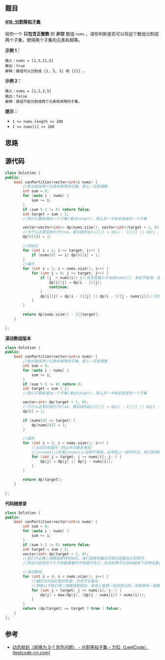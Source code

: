 ## 题目

#### [416. 分割等和子集](https://leetcode-cn.com/problems/partition-equal-subset-sum/)



给你一个 **只包含正整数** 的 **非空** 数组 `nums` 。请你判断是否可以将这个数组分割成两个子集，使得两个子集的元素和相等。

 

**示例 1：**

```
输入：nums = [1,5,11,5]
输出：true
解释：数组可以分割成 [1, 5, 5] 和 [11] 。
```

**示例 2：**

```
输入：nums = [1,2,3,5]
输出：false
解释：数组不能分割成两个元素和相等的子集。
```

 

**提示：**

- `1 <= nums.length <= 200`
- `1 <= nums[i] <= 100`

## 思路



## 源代码

```c++
class Solution {
public:
    bool canPartition(vector<int>& nums) {
        //能分割成两个元素和相等的子集，那么一定是偶数
        int sum = 0;
        for (auto i : nums) {
            sum += i;
        }
        if (sum % 2 != 0) return false;
        int target = sum / 2;
        //我们只要能凑出一个子集(凑出target)，那么另一半肯定就是另一个子集

        vector<vector<int>> dp(nums.size(), vector<int>(target + 1, 0));
        //为什么这里初始化为true，看后面的dp[i][j] = dp[i - 1][j] || dp[i - 1][j - nums[i]];
        dp[0][0] = 1;
        
        //初始化
        for (int i = 1; i <= target; i++) {
            if (nums[0] == i) dp[0][i] = 1;
        }
        //遍历
        for (int i = 1; i < nums.size(); i++) {
            for (int j = 0; j <= target; j++) {
                if (j  < nums[i]) {//背包容量小于当前nums[i]，肯定不能放，选择之前的情况
                    dp[i][j] = dp[i - 1][j];
                    continue;
                }
                dp[i][j] = dp[i - 1][j] || dp[i - 1][j - nums[i]];//如果这里背包容量正好等于nums[i]，这种情况肯定为true，那么我们会去dp[i - 1][0]这里寻找，所以需要将dp[0][0]初始化为true
            }
        }
        
        return dp[nums.size() - 1][target];
    }
   
};
```

**滚动数组版本**

```c++
class Solution {
public:
    bool canPartition(vector<int>& nums) {
        //能分割成两个元素和相等的子集，那么一定是偶数
        int sum = 0;
        for (auto i : nums) {
            sum += i;
        }
        if (sum % 2 != 0) return 0;
        int target = sum / 2;
        //我们只要能凑出一个子集(凑出target)，那么另一半肯定就是另一个子集

        vector<int> dp(target + 1, 0);
        //为什么这里初始化为true，看后面的dp[i][j] = dp[i - 1][j] || dp[i - 1][j - nums[i]];
        dp[0] = 1; 
        
        if (nums[0] <= target) {
            dp[nums[0]] = 1;
        }

        //遍历
        for (int i = 1; i < nums.size(); i++) {
            //从后向前遍历（防止状态重复增加）
            //j>=nums[i]如果j<nums[i]说明不够用，会采取上一层的办法，我们直接跳过，剪枝优化
            for (int j = target; j >= nums[i]; j--) {
                dp[j] = dp[j] || dp[j - nums[i]];
            }
        }
        
        return dp[target];
    }
   
};
```

**代码随想录**

```c++
class Solution {
public:
    bool canPartition(vector<int>& nums) {
        int sum = 0;
        for (auto i : nums) {
            sum += i;
        }
        if (sum % 2 != 0) return false;
        int target = sum / 2;
        vector<int> dp(target + 1, 0);
        //我们不必像二维数组那样初始化，我们直接用最后的背包容量去比较即可
        //而且已经暗含了小于容器重量则不赋值的含义，并且如果可以容纳就放下该物品重量,毕竟第一次dp的值都为0，dp[j - nums[i]] + nums[i] = nums[i];

        //滚动数组
        for (int i = 0; i < nums.size(); i++) {
            //遍历方向由后面向前面，状态不会叠加
            //想象以下我们用二维数组做题目，使用上面那一层没用过的，但是使用一维数组如果从左到右遍历前面的dp值会改变，后面借用的时候就会出错
            for (int j = target; j >= nums[i]; j--) {
                dp[j] = max(dp[j], (dp[j - nums[i]] + nums[i]));
            }
        }   
        return (dp[target] == target ? true : false);
    }
};
```



## 参考

- [动态规划（转换为 0-1 背包问题） - 分割等和子集 - 力扣（LeetCode） (leetcode-cn.com)](https://leetcode-cn.com/problems/partition-equal-subset-sum/solution/0-1-bei-bao-wen-ti-xiang-jie-zhen-dui-ben-ti-de-yo/)